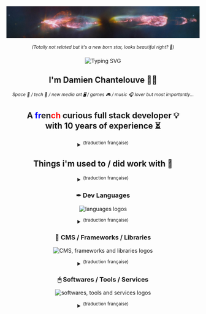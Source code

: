 <!-- Fun / inspi profiles:
https://github.com/godkingjay/godkingjay
https://github.com/DenverCoder1
https://durgeshsamariya.github.io/awesome-github-profile-readme-templates/
 -->
<!-- ![Herbig-Haro-211-webb2](https://github.com/DamChtlv/damchtlv/assets/6544224/18e5ab7f-ed06-42c2-ae3b-1db1250dedda) -->
<a href="https://www.flickr.com/photos/nasawebbtelescope/53186159982/in/album-72177720305127361" target="_blank">
 <img src="https://github.com/DamChtlv/damchtlv/raw/main/assets/Herbig-Haro-211-webb2.jpeg" alt="A new born star" />
</a>
<p align="center">
  <em><sup>(Totally not related but it's a new born star, looks beautiful right? 🌠)</sup></em>
</p>

<p align="center">
  <img src="https://readme-typing-svg.demolab.com?font=Fira+Code&size=22&pause=1000&color=F7D407&center=true&vCenter=true&width=435&lines=Hello+there+%F0%9F%91%8B" alt="Typing SVG" />
</p>

<h2 align="center"> <strong>I'm Damien Chantelouve 👨‍💻</strong> </h2>
<p align="center"><sup><em>Space 🌠 / tech 🚀 / new media art 🖥 / games 🎮 / music 🎧 lover but most importantly...</em></sup></p>
<h2 align="center">  A <span style="color: blue;">fr</span>en<span style="color: red;">ch</span> curious full stack developer 💡  <br> with 10 years of experience ⏳ </h2>
<details align="center">
  <summary><sup>(traduction française)</sup></summary>
  
  Salut, je suis **[Damien Chantelouve 👨‍💻](https://dam.cht.lv/)**, <br> un développeur français curieux & polyvalent 💡 qui apprécie autant <br> la partie visuel ✨ que la partie fonctionnalité ⚙ du développement web</sup><br>
</details>

<h2 align="center">  Things i'm used to / did work with 🔽  </h3>
<details align="center">
  <summary><sup>(traduction française)</sup></summary>
Choses dont j'ai l'habitude / ai déjà travaillé avec :
</details>

<h3 align="center">  ✒ Dev Languages </h3>
<p align="center">
  <img src="https://skillicons.dev/icons?i=html,css,sass,js,php,mysql,bash,py" alt="languages logos" /> 
</p>
<details align="center">
  <summary><sup>(traduction française)</sup></summary>
Langages de programmation
</details>

<h3 align="center">  🔨 CMS / Frameworks / Libraries  </h3>
<p align="center">
  <img src="https://skillicons.dev/icons?i=wordpress,tailwind,react,threejs,vite" alt="CMS, frameworks and libraries logos" />
</p>
<details align="center">
  <summary><sup>(traduction française)</sup></summary>
Outils de gestion de contenus / Frameworks / Librairies
</details>

<h3 align="center">  🖱 Softwares / Tools / Services  </h3>
<p align="center">
  <img src="https://skillicons.dev/icons?i=vscode,docker,postman,blender,figma,ps,ai,cloudflare,github,githubactions,gitlab,aws,gcp" alt="softwares, tools and services logos" />
</p>
<details align="center">
  <summary><sup>(traduction française)</sup></summary>
Logiciels / Outils / Services en ligne
</details>

